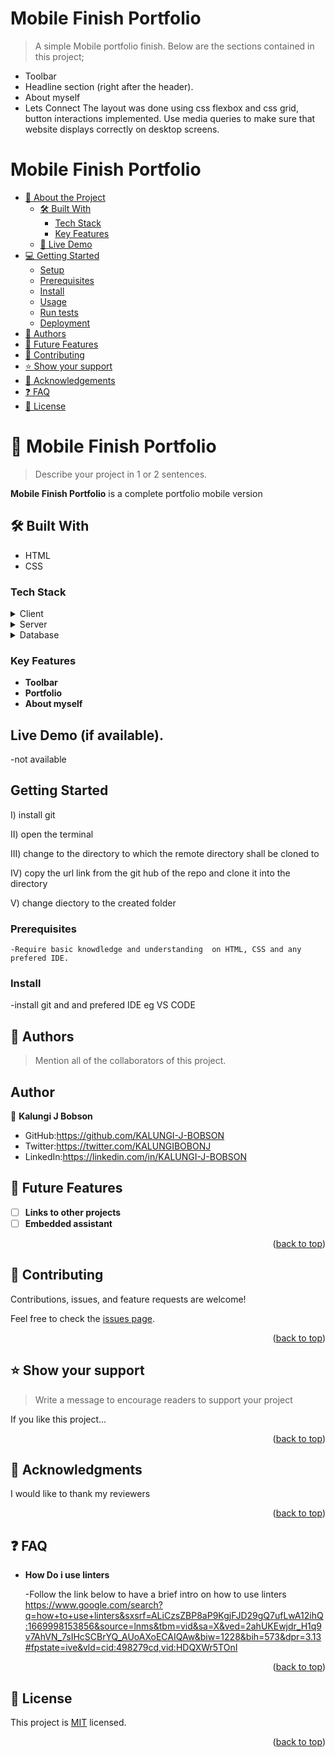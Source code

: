 <a name="readme-top"></a>

# Mobile Finish Portfolio

> A simple Mobile portfolio finish.
> Below are the sections contained in this project;

- Toolbar
- Headline section (right after the header).
- About myself
- Lets Connect
  The layout was done using css flexbox and css grid, button interactions implemented.
  Use media queries to make sure that website displays correctly on desktop screens.
  <div align="center">

   
</div>

# Mobile Finish Portfolio

- [📖 About the Project](#about-project)
  - [🛠 Built With](#built-with)
    - [Tech Stack](#tech-stack)
    - [Key Features](#key-features)
  - [🚀 Live Demo](#live-demo)
- [💻 Getting Started](#getting-started)
  - [Setup](#setup)
  - [Prerequisites](#prerequisites)
  - [Install](#install)
  - [Usage](#usage)
  - [Run tests](#run-tests)
  - [Deployment](#triangular_flag_on_post-deployment)
- [👥 Authors](#authors)
- [🔭 Future Features](#future-features)
- [🤝 Contributing](#contributing)
- [⭐️ Show your support](#support)
- [🙏 Acknowledgements](#acknowledgements)
- [❓ FAQ](#faq)
- [📝 License](#license)

# 📖 Mobile Finish Portfolio <a name="about-project"></a>

> Describe your project in 1 or 2 sentences.

**Mobile Finish Portfolio** is a complete portfolio mobile version

## 🛠 Built With <a name="built-with"></a>

- HTML
- CSS

### Tech Stack <a name="tech-stack"></a>

<details>
  <summary>Client</summary>
  <ul>
    <li><a href="https://reactjs.org/">React.js</a></li>
  </ul>
</details>

<details>
  <summary>Server</summary>
  <ul>
    <li><a href="https://expressjs.com/">Express.js</a></li>
  </ul>
</details>

<details>
<summary>Database</summary>
  <ul>
    <li><a href="https://www.postgresql.org/">PostgreSQL</a></li>
  </ul>
</details>

<!-- Features -->

### Key Features <a name="key-features"></a>

- **Toolbar**
- **Portfolio**
- **About myself**

## Live Demo (if available).

-not available

## Getting Started

I) install git

II) open the terminal

III) change to the directory to which the remote directory shall be cloned to

IV) copy the url link from the git hub of the repo and clone it into the directory

V) change diectory to the created folder

### Prerequisites

    -Require basic knowdledge and understanding  on HTML, CSS and any prefered IDE.

### Install

-install git and and prefered IDE eg VS CODE

## 👥 Authors <a name="authors"></a>

> Mention all of the collaborators of this project.

## Author

👤 **Kalungi J Bobson**

- GitHub:https://github.com/KALUNGI-J-BOBSON
- Twitter:https://twitter.com/KALUNGIBOBONJ
- LinkedIn:https://linkedin.com/in/KALUNGI-J-BOBSON

## 🔭 Future Features <a name="future-features"></a>

- [ ] **Links to other projects**
- [ ] **Embedded assistant**

<p align="right">(<a href="#readme-top">back to top</a>)</p>

<!-- CONTRIBUTING -->

## 🤝 Contributing <a name="contributing"></a>

Contributions, issues, and feature requests are welcome!

Feel free to check the [issues page](../../issues/).

<p align="right">(<a href="#readme-top">back to top</a>)</p>

<!-- SUPPORT -->

## ⭐️ Show your support <a name="support"></a>

> Write a message to encourage readers to support your project

If you like this project...

<p align="right">(<a href="#readme-top">back to top</a>)</p>

<!-- ACKNOWLEDGEMENTS -->

## 🙏 Acknowledgments <a name="acknowledgements"></a>

I would like to thank my reviewers

<p align="right">(<a href="#readme-top">back to top</a>)</p>

## ❓ FAQ <a name="faq"></a>

- **How Do i use linters**

  -Follow the link below to have a brief intro on how to use linters
  https://www.google.com/search?q=how+to+use+linters&sxsrf=ALiCzsZBP8aP9KgjFJD29gQ7ufLwA12ihQ:1669998153856&source=lnms&tbm=vid&sa=X&ved=2ahUKEwjdr_H1q9v7AhVN_7sIHcSCBrYQ_AUoAXoECAIQAw&biw=1228&bih=573&dpr=3.13#fpstate=ive&vld=cid:498279cd,vid:HDQXWr5TOnI

<p align="right">(<a href="#readme-top">back to top</a>)</p>

## 📝 License <a name="license"></a>

This project is [MIT](./LICENSE) licensed.



<p align="right">(<a href="#readme-top">back to top</a>)</p>
